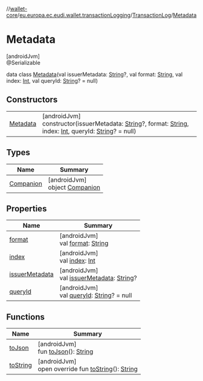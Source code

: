 //[wallet-core](../../../../index.md)/[eu.europa.ec.eudi.wallet.transactionLogging](../../index.md)/[TransactionLog](../index.md)/[Metadata](index.md)

# Metadata

[androidJvm]\
@Serializable

data class [Metadata](index.md)(val issuerMetadata: [String](https://kotlinlang.org/api/latest/jvm/stdlib/kotlin-stdlib/kotlin/-string/index.html)?, val format: [String](https://kotlinlang.org/api/latest/jvm/stdlib/kotlin-stdlib/kotlin/-string/index.html), val index: [Int](https://kotlinlang.org/api/latest/jvm/stdlib/kotlin-stdlib/kotlin/-int/index.html), val queryId: [String](https://kotlinlang.org/api/latest/jvm/stdlib/kotlin-stdlib/kotlin/-string/index.html)? = null)

## Constructors

| | |
|---|---|
| [Metadata](-metadata.md) | [androidJvm]<br>constructor(issuerMetadata: [String](https://kotlinlang.org/api/latest/jvm/stdlib/kotlin-stdlib/kotlin/-string/index.html)?, format: [String](https://kotlinlang.org/api/latest/jvm/stdlib/kotlin-stdlib/kotlin/-string/index.html), index: [Int](https://kotlinlang.org/api/latest/jvm/stdlib/kotlin-stdlib/kotlin/-int/index.html), queryId: [String](https://kotlinlang.org/api/latest/jvm/stdlib/kotlin-stdlib/kotlin/-string/index.html)? = null) |

## Types

| Name | Summary |
|---|---|
| [Companion](-companion/index.md) | [androidJvm]<br>object [Companion](-companion/index.md) |

## Properties

| Name | Summary |
|---|---|
| [format](format.md) | [androidJvm]<br>val [format](format.md): [String](https://kotlinlang.org/api/latest/jvm/stdlib/kotlin-stdlib/kotlin/-string/index.html) |
| [index](--index--.md) | [androidJvm]<br>val [index](--index--.md): [Int](https://kotlinlang.org/api/latest/jvm/stdlib/kotlin-stdlib/kotlin/-int/index.html) |
| [issuerMetadata](issuer-metadata.md) | [androidJvm]<br>val [issuerMetadata](issuer-metadata.md): [String](https://kotlinlang.org/api/latest/jvm/stdlib/kotlin-stdlib/kotlin/-string/index.html)? |
| [queryId](query-id.md) | [androidJvm]<br>val [queryId](query-id.md): [String](https://kotlinlang.org/api/latest/jvm/stdlib/kotlin-stdlib/kotlin/-string/index.html)? = null |

## Functions

| Name | Summary |
|---|---|
| [toJson](to-json.md) | [androidJvm]<br>fun [toJson](to-json.md)(): [String](https://kotlinlang.org/api/latest/jvm/stdlib/kotlin-stdlib/kotlin/-string/index.html) |
| [toString](to-string.md) | [androidJvm]<br>open override fun [toString](to-string.md)(): [String](https://kotlinlang.org/api/latest/jvm/stdlib/kotlin-stdlib/kotlin/-string/index.html) |
